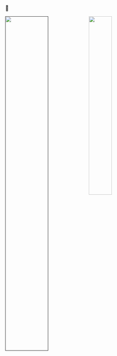 ### :japanese_ogre:

<a href="">
  <img align="left" src="https://github-readme-stats.vercel.app/api?username=aydin-due&show_icons=true&card_width=20" width="52%"/>
</a>
<a href="https://github.com/aydin-due/github-readme-stats">
  <img align="left" src="https://github-readme-stats.vercel.app/api/top-langs/?username=aydin-due&langs_count=8&layout=compact" width="38%"/>
</a>
